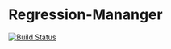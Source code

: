 # Regression-Mananger

[![Build Status](https://dev.azure.com/nholder/Regression%20Manager/_apis/build/status/nholder88.Regression-Mananger?branchName=develop)](https://dev.azure.com/nholder/Regression%20Manager/_build/latest?definitionId=12&branchName=develop)
